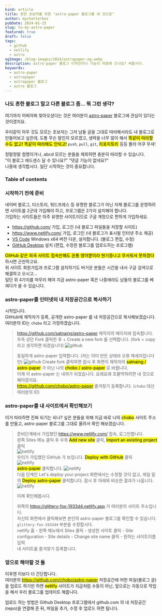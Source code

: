 ```yaml
---
kind: article
title: 완전 초보자를 위한 "astro-paper 블로그를 내 것으로"
author: mychatterbox
pubDate: 2024-01-15
slug: to-my-astro-paper
featured: true
draft: false
tags:
  - github
  - netlify
  - astro
ogImage: /blog-images/2024/astropaper-og.webp
description: astro-paper 블로그 디자인이나 기능이 마음에 드나요? 써봅시다.
keywords:
  - astro-paper
  - astropaper
  - astropaper 블로그
  - astro 블로그
---
```


### 나도 흔한 블로그 말고 다른 블로그 좀... 뭐 그런 생각?

여기까지 어찌어찌 찾아오셨다는 것은 여러분이 [astro-paper](https://astro-paper.pages.dev/) 블로그에 관심이 있다는 것이겠지요.

우리같이 아무 것도 모르는 초보자는 그저 남들 글을 그대로 따라해서라도 내 블로그로 만들어보고 싶은데, 도통 무슨 말인지 모르겠고, 생략을 너무 많이 해서 <mark>똑같이 따라할 수도 없고! 똑같이 따라해도 안되고!</mark> `push`, `pull`, `git`, <mark>리포지토리</mark> 등등 몰라 어쿠 무셔!

정말정말 컴맹이거나, abcd 모르는 분들을 제외하면 충분히 따라할 수 있습니다.  
"이 블로그 애드센스 달 수 있나요?" "댓글 기능이 없네요?"  
나중에 생각합시다. 일단 시작하는 것이 중요합니다.

### Table of contents

### 시작하기 전에 준비

네이버 블로그, 티스토리, 워드프레스 등 유명한 블로그가 아닌 자체 블로그를 운영하려면 사이트를 2군데 가입해야 하고, 프로그램은 2가지 설치해야 합니다.  
가입하는 사이트들은 아주 유명한 사이트이므로 구글 계정으로 편하게 가입하세요.

- https://github.com/ 가입, 로그인 (내 블로그 파일들을 저장할 사이트)
- https://www.netlify.com/ 가입, 로그인 (내 블로그가 표시될 인터넷 주소 제공)
- [VS Code](https://code.visualstudio.com) Windows x64 버전 다운, 설치합니다. (블로그 편집, 수정)
- [GitHub Desktop](https://desktop.github.com) 설치 (편집, 수정한 블로그를 업로드하는 프로그램)

<mark>GitHub 같은 외국 사이트 접속만해도 온통 영어뿐이라 현기증나고 무서워서 못하겠다</mark> 하시면 곤란하고요.  
위 사이트 회원가입과 프로그램 설치하기도 버거운 분들은 시간을 내서 구글 검색으로 해결하고 오시고...  
일단 위 4가지를 마무리 해야 지금 astro-paper 혹은 나중에라도 남들의 블로그를 베껴다가 쓸 수 있습니다.

### astro-paper를 인터넷의 내 저장공간으로 복사하기

시작입니다.  
GitHub에 제작자가 등록, 공개한 astro-paper 를 내 저장공간으로 복사해보겠습니다.  
여러분의 ID는 `chobo` 라고 가정하겠습니다.

> https://github.com/satnaing/astro-paper 제작자의 페이지에 접속합니다.  
> 우측 상단 Fork 클릭한 후 + Create a new fork 를 선택합니다. (fork = copy 라고 생각하면 되겠습니다)
> ![github](../../assets/blog-images/2024/my-astro-paper_1.png)
>
> 동일하게 astro-paper 입력합니다. (저는 이미 만든 상태라 오류 메세지입니다만)
> ![github](../../assets/blog-images/2024/my-astro-paper_2.png)
> Create fork 클릭하면 잠시 후 화면이 제작자의 <mark>satnaing / astro-paper</mark> 가 아닌 나의 <mark>chobo / astro-paper</mark> 로 바뀝니다.  
> 이제 이 astro-paper 는 내꺼가 되었습니다. 요래요래 조물딱하려면 내 것으로 해야겠지요.  
> <mark>https://github.com/chobo/astro-paper</mark> 즐겨찾기 등록합니다. (`chobo` 대신 여러분의 ID)

### astro-paper를 내 사이트에서 확인해보기

이거 따라하면 진짜 되기는 되나? 싶은 분들을 위해 지금 바로 나의 <mark>chobo</mark> 사이트 주소를 만들고, astro-paper 블로그를 그대로 올려서 확인 해보겠습니다.

> 준비단계에서 가입했던 https://www.netlify.com/ 접속, 로그인합니다.  
> 왼쪽 Sites 메뉴 클릭 후 우측 <mark>Add new site</mark> 클릭, <mark>Import an existing project</mark> 클릭  
> ![netlify](../../assets/blog-images/2024/my-astro-paper_3.png)  
> 우리가 가입했던 GitHub 가 보입니다. <mark>Deploy with GitHub</mark> 클릭  
> ![netlify](../../assets/blog-images/2024/my-astro-paper_4.png)  
> <mark>astro-paper</mark> 클릭합니다.
> ![netlify](../../assets/blog-images/2024/my-astro-paper_5.png)  
> 다음 단계인 Let's deploy your project 화면에서는 수정할 것이 없고, 제일 밑의 <mark>Deploy astro-paper</mark> 클릭합니다.
> 잠시 후 아래와 비슷한 결과가 나옵니다.
> ![netlify](../../assets/blog-images/2024/my-astro-paper_6.png)
>
> 이제 확인해봅시다. <br>
>
> 위쪽의 https://glittery-fox-1933d4.netlify.app 가 여러분의 사이트 주소입니다.  
> 자신의 화면에서 클릭해보면 본인의 astro-paper 블로그를 확인할 수 있습니다.  
> `glittery-fox-1933d4` 부분을 수정합시다.  
> netlify 홈 - 왼쪽 메뉴에서 Sites 클릭 - 생성한 사이트 클릭 - Site configuration - Site details - Change site name 클릭 - 원하는 사이트이름 입력  
> 내 사이트를 즐겨찾기 등록합니다.

### 앞으로 해야할 것 들

이후엔 이보다 더 간단합니다.  
여러분의 <mark>https://github.com/chobo/astro-paper</mark> 저장공간에 어떤 파일(블로그 글)을 업로드 하기만 하면 <mark>netlify</mark> 사이트가 지금처럼 수동이 아닌, 앞으로는 자동으로 작업을 해서 우리 블로그를 업데이트 해줍니다.

업로드 하는 방법은 Github Desktop 프로그램에서 github.com 의 내 저장공간(repo)을 연결해 준 뒤, 파일을 추가, 수정 후 업로드 하면 됩니다.
